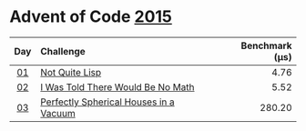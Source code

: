 # Advent of Code [2015](https://adventofcode.com/2015)

|      Day       | Challenge                                                                     | Benchmark (µs) |
| :------------: | :---------------------------------------------------------------------------- | -------------: |
| [01](./d01.rs) | [Not Quite Lisp](https://adventofcode.com/2015/day/1)                         |           4.76 |
| [02](./d02.rs) | [I Was Told There Would Be No Math](https://adventofcode.com/2015/day/2)      |           5.52 |
| [03](./d03.rs) | [Perfectly Spherical Houses in a Vacuum](https://adventofcode.com/2015/day/3) |         280.20 |

